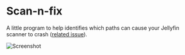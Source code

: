# Scan-n-fix

A little program to help identifies which paths can cause your Jellyfin scanner to crash ([related issue](https://github.com/jellyfin/jellyfin/issues/8308)).

![Screenshot](public/img_1.png)